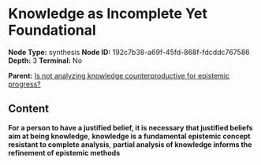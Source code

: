 # Knowledge as Incomplete Yet Foundational

**Node Type:** synthesis
**Node ID:** 192c7b38-a69f-45fd-868f-fdcddc767586
**Depth:** 3
**Terminal:** No

**Parent:** [Is not analyzing knowledge counterproductive for epistemic progress?](is-not-analyzing-knowledge-counterproductive-for-epistemic-progress.md)

## Content

**For a person to have a justified belief, it is necessary that justified beliefs aim at being knowledge**, **knowledge is a fundamental epistemic concept resistant to complete analysis**, **partial analysis of knowledge informs the refinement of epistemic methods**
